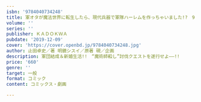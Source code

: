 ```yaml
---
isbn: '9784040734248'
title: 軍オタが魔法世界に転生したら、現代兵器で軍隊ハーレムを作っちゃいました!?　9
volume: ''
series: ''
publisher: ＫＡＤＯＫＷＡ
pubdate: '2019-12-09'
cover: 'https://cover.openbd.jp/9784040734248.jpg'
author: 止田卓史／著 明鏡シスイ／原著 硯／企画
description: 軍団結成＆新婚生活!!　“魔術師殺し”討伐クエストを遂行せよ――!!
price: '660'
genre: ''
target: 一般
format: コミック
content: コミックス・劇画

---
```

